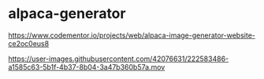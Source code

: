 # alpaca-generator
https://www.codementor.io/projects/web/alpaca-image-generator-website-ce2oc0eus8



https://user-images.githubusercontent.com/42076631/222583486-a1585c63-5b1f-4b37-8b04-3a47b360b57a.mov

